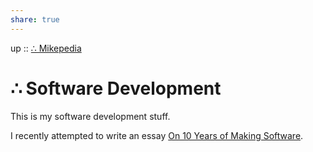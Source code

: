 ```yaml
---
share: true
---
```

up :: [∴ Mikepedia](./%E2%88%B4-Mikepedia.md)

# ∴ Software Development

This is my software development stuff.

I recently attempted to write an essay [On 10 Years of Making Software](./On-10-Years-of-Making-Software.md).

